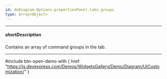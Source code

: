 ```yaml
---
id: dxDiagram.Options.propertiesPanel.tabs.groups
type: Array<Object>
---
```

---
##### shortDescription
Contains an array of command groups in the tab.

---
#include btn-open-demo with {
    href: "https://js.devexpress.com/Demos/WidgetsGallery/Demo/Diagram/UICustomization/"
}